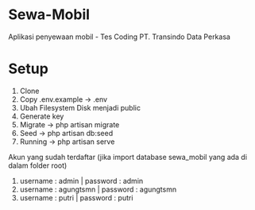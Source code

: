 # Sewa-Mobil
Aplikasi penyewaan mobil - Tes Coding PT. Transindo Data Perkasa 

# Setup
1. Clone
2. Copy .env.example -> .env
3. Ubah Filesystem Disk menjadi public
4. Generate key
5. Migrate -> php artisan migrate
6. Seed -> php artisan db:seed
7. Running -> php artisan serve

Akun yang sudah terdaftar (jika import database sewa_mobil yang ada di dalam folder root)
1. username  : admin |
   password  : admin
2. username  : agungtsmn |
   password  : agungtsmn
3. username  : putri |
   password  : putri
